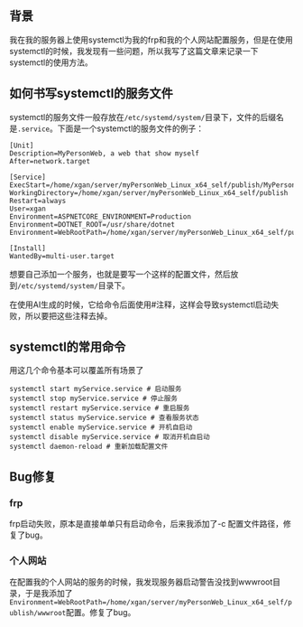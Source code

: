 ## 背景
我在我的服务器上使用systemctl为我的frp和我的个人网站配置服务，但是在使用systemctl的时候，我发现有一些问题，所以我写了这篇文章来记录一下systemctl的使用方法。

## 如何书写systemctl的服务文件
systemctl的服务文件一般存放在`/etc/systemd/system/`目录下，文件的后缀名是`.service`。下面是一个systemctl的服务文件的例子：
```shell
[Unit]
Description=MyPersonWeb, a web that show myself
After=network.target

[Service]
ExecStart=/home/xgan/server/myPersonWeb_Linux_x64_self/publish/MyPersonWeb
WorkingDirectory=/home/xgan/server/myPersonWeb_Linux_x64_self/publish
Restart=always
User=xgan
Environment=ASPNETCORE_ENVIRONMENT=Production
Environment=DOTNET_ROOT=/usr/share/dotnet
Environment=WebRootPath=/home/xgan/server/myPersonWeb_Linux_x64_self/publish/wwwroot

[Install]
WantedBy=multi-user.target
```
想要自己添加一个服务，也就是要写一个这样的配置文件，然后放到`/etc/systemd/system/`目录下。

在使用AI生成的时候，它给命令后面使用#注释，这样会导致systemctl启动失败，所以要把这些注释去掉。

## systemctl的常用命令
用这几个命令基本可以覆盖所有场景了
```shell
systemctl start myService.service # 启动服务
systemctl stop myService.service # 停止服务
systemctl restart myService.service # 重启服务
systemctl status myService.service # 查看服务状态
systemctl enable myService.service # 开机自启动
systemctl disable myService.service # 取消开机自启动
systemctl daemon-reload # 重新加载配置文件
```

## Bug修复
### frp
frp启动失败，原本是直接单单只有启动命令，后来我添加了-c 配置文件路径，修复了bug。

### 个人网站
在配置我的个人网站的服务的时候，我发现服务器启动警告没找到wwwroot目录，于是我添加了`Environment=WebRootPath=/home/xgan/server/myPersonWeb_Linux_x64_self/publish/wwwroot`配置。修复了bug。
